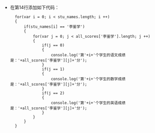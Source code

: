 - 在第14行添加如下代码：

        for(var i = 0; i < stu_names.length; i ++)
        {
            if(stu_names[i] == '李鉴学')
            {
                for(var j = 0; j < all_scores['李鉴学'].length; j ++)
                {
                    if(j == 0)
                    {
                        console.log('第'+i+'个学生的语文成绩是：'+all_scores['李鉴学'][j]+'分');
                    }
                    if(j == 1)
                    {
                        console.log('第'+i+'个学生的数学成绩是：'+all_scores['李鉴学'][j]+'分');
                    }
                    if(j == 2)
                    {
                        console.log('第'+i+'个学生的英语成绩是：'+all_scores['李鉴学'][j]+'分');
                    }
                }
            }
        }
